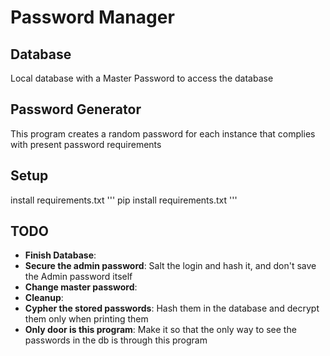 # Password Manager

## Database
Local database with a Master Password to access the database

## Password Generator
This program creates a random password for each instance that complies with present password requirements

## Setup
install requirements.txt
'''
pip install requirements.txt
'''

## TODO
- **Finish Database**:
- **Secure the admin password**: Salt the login and hash it, and don't save the Admin password itself
- **Change master password**:
- **Cleanup**:
- **Cypher the stored passwords**: Hash them in the database and decrypt them only when printing them
- **Only door is this program**: Make it so that the only way to see the passwords in the db is through this program